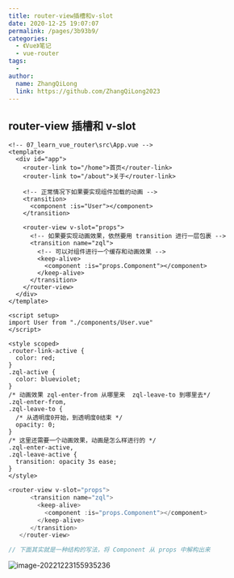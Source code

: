 ```yaml
---
title: router-view插槽和v-slot
date: 2020-12-25 19:07:07
permalink: /pages/3b93b9/
categories:
  - 《Vue》笔记
  - vue-router
tags:
  -
author:
  name: ZhangQiLong
  link: https://github.com/ZhangQiLong2023
---
```


## router-view 插槽和 v-slot

```vue
<!-- 07_learn_vue_router\src\App.vue -->
<template>
  <div id="app">
    <router-link to="/home">首页</router-link>
    <router-link to="/about">关于</router-link>

    <!-- 正常情况下如果要实现组件加载的动画 -->
    <transition>
      <component :is="User"></component>
    </transition>

    <router-view v-slot="props">
      <!-- 如果要实现动画效果，依然要用 transition 进行一层包裹 -->
      <transition name="zql">
        <!-- 可以对组件进行一个缓存和动画效果 -->
        <keep-alive>
          <component :is="props.Component"></component>
        </keep-alive>
      </transition>
    </router-view>
  </div>
</template>

<script setup>
import User from "./components/User.vue"
</script>

<style scoped>
.router-link-active {
  color: red;
}
.zql-active {
  color: blueviolet;
}
/* 动画效果 zql-enter-from 从哪里来  zql-leave-to 到哪里去*/
.zql-enter-from,
.zql-leave-to {
  /* 从透明度0开始，到透明度0结束 */
  opacity: 0;
}
/* 这里还需要一个动画效果，动画是怎么样进行的 */
.zql-enter-active,
.zql-leave-active {
  transition: opacity 3s ease;
}
</style>
```

```js
<router-view v-slot="props">
      <transition name="zql">
        <keep-alive>
          <component :is="props.Component"></component>
        </keep-alive>
      </transition>
   </router-view>

// 下面其实就是一种结构的写法，将 Component 从 props 中解构出来
```

![image-20221223155935236](http://www.zhangqilong.cn/img/qlBlog_images/Vue%E5%9F%BA%E7%A1%80/28_learn_vueRouter/07_router-view%E6%8F%92%E6%A7%BD%E5%92%8Cv-slot.assets/image-20221223155935236.png)
